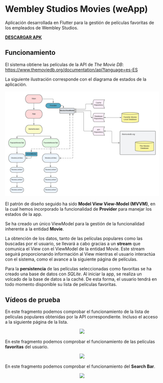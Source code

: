 # Wembley Studios Movies (weApp)

Aplicación desarrollada en Flutter para la gestión de películas favoritas de los empleados de Wembley Studios.

[**DESCARGAR APK**](https://github.com/carlosparra1998/WembleyStudiosMovies/raw/main/apk/app-release.apk)

## Funcionamiento

El sistema obtiene las películas de la API de *The Movie DB*: https://www.themoviedb.org/documentation/api?language=es-ES

La siguiente ilustración corresponde con el diagrama de estados de la aplicación.

![](https://github.com/carlosparra1998/WembleyStudiosMovies/blob/main/readme_raw/diagram.png)

El patrón de diseño seguido ha sido **Model View View-Model (MVVM)**, en la cual hemos incorporado la funcionalidad de **Provider** para manejar los estados de la app.

Se ha creado un único ViewModel para la gestión de la funcionalidad inherente a la entidad **Movie**.

La obtención de los datos, tanto de las películas populares como las buscadas por el usuario, se llevará a cabo gracias a un **stream** que comunica el View con el ViewModel de la entidad Movie. Este stream seguirá proporcionando información al View mientras el usuario interactúa con el sistema, como el avance a la siguiente página de películas.

Para la **persistencia** de las películas seleccionadas como favoritas se ha creado una base de datos con *SQLite*. Al iniciar la app, se realiza un volcado de la base de datos a la caché. De esta forma, el usuario tendrá en todo momento disponible su lista de películas favoritas.

## Vídeos de prueba

En este fragmento podemos comprobar el funcionamiento de la lista de películas populares obtenidas por la API correspondiente. Incluso el acceso a la siguiente página de la lista.

<p align="center">
  <img src="https://github.com/carlosparra1998/WembleyStudiosMovies/blob/main/readme_raw/1.gif" />
</p>

En este fragmento podemos comprobar el funcionamiento de las películas **favoritas** del usuario.


<p align="center">
  <img src="https://github.com/carlosparra1998/WembleyStudiosMovies/blob/main/readme_raw/2.gif" />
</p>

En este fragmento podemos comprobar el funcionamiento del **Search Bar**.


<p align="center">
  <img src="https://github.com/carlosparra1998/WembleyStudiosMovies/blob/main/readme_raw/3.gif" />
</p>
